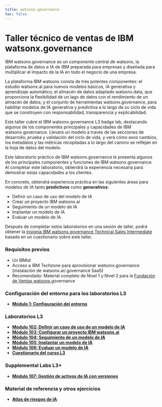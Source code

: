 ```yaml
---
title: watsonx.governance
toc: false
---
```

# Taller técnico de ventas de IBM watsonx.governance

IBM watsonx.governance es un componente central de watsonx, la plataforma de datos e IA de IBM preparada para empresas y diseñada para multiplicar el impacto de la IA en todo el negocio de una empresa.

La plataforma IBM watsonx consta de tres potentes componentes: el estudio watsonx.ai para nuevos modelos básicos, IA generativa y aprendizaje automático; el almacén de datos adaptado watsonx.data, que proporciona la flexibilidad de un lago de datos con el rendimiento de un almacén de datos; y el conjunto de herramientas watsonx.governance, para habilitar modelos de IA generativa y predictiva a lo largo de su ciclo de vida que se construyen con responsabilidad, transparencia y explicabilidad.

Este taller cubre el IBM watsonx.governance L3 badge lab, destacando algunos de los componentes principales y capacidades de IBM watsonx.governance. Llevará un modelo a través de las secciones de desarrollo, prueba y validación del ciclo de vida, y verá cómo esos cambios, los metadatos y las métricas recopiladas a lo largo del camino se reflejan en la hoja de datos del modelo.

Este laboratorio práctico de IBM watsonx.governance le presenta algunos de los principales componentes y funciones de IBM watsonx.governance. Al completar este laboratorio, obtendrá la experiencia necesaria para demostrar estas capacidades a los clientes.

En concreto, obtendrá experiencia práctica en las siguientes áreas para modelos de IA tanto **predictivos** como **generativos**:

*   Definir un caso de uso del modelo de IA
*   Crear un proyecto IBM watsonx.ai
*   Seguimiento de un modelo de IA
*   Implantar un modelo de IA
*   Evaluar un modelo de IA

Después de completar estos laboratorios en una sesión de taller, podrá obtener la [insignia IBM watsonx.governance Technical Sales Intermediate](https://www.credly.com/org/ibm/badge/watsonx-governance-technical-sales-intermediate) basada en un cuestionario sobre este taller.

### Requisitos previos

*   Un IBMid
*   Acceso a IBM Techzone para aprovisionar watsonx.governance (instalación de watsonx.ai/.governance SaaS)
*   Recomendado: Material completo de Nivel 1 y Nivel 2 para la [Fundación de Ventas watsonx.](https://learn.ibm.com/course/view.php?id=15813)governance

### Configuración del entorno para los laboratorios L3

*   **[Módulo 1: Configuración del entorno](/watsonx/watsonxgov/1)**

### Laboratorios L3

*   **[Módulo 102: Definir un caso de uso de un modelo de IA](/watsonx/watsonxgov/102)**
*   **[Módulo 103: Configurar un proyecto IBM watsonx.ai](/watsonx/watsonxgov/103)**
*   **[Módulo 104: Seguimiento de un modelo de IA](/watsonx/watsonxgov/104)**
*   **[Módulo 105: Implantar un modelo de IA](/watsonx/watsonxgov/105)**
*   **[Módulo 106: Evaluar un modelo de IA](/watsonx/watsonxgov/106)**
*   **[Cuestionario del curso L3](https://learn.ibm.com/course/view.php?id=16170)**

### Supplemental Labs L3+

*   **[Módulo 107: Gestión de activos de IA con versiones](/watsonx/watsonxgov/107)**

### Material de referencia y otros ejercicios

*   **[Atlas de riesgos de IA](/watsonx/watsonxgov/ref101)**
